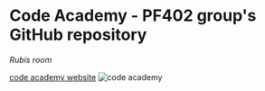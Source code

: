 # Code Academy - PF402 group's GitHub repository
*Rubis room*

 [code academy website](https://code.edu.az/)
 	![code academy](https://logowik.com/content/uploads/images/code-academy2945.logowik.com.webp)

  [^1]: Goodbye.
